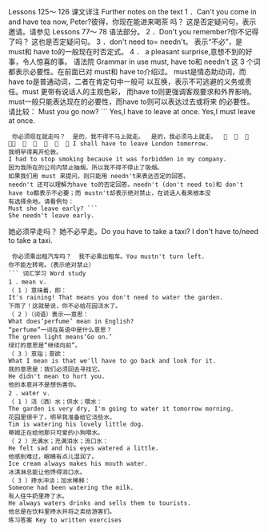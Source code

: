  Lessons 125～ 126 
课文详注 Further notes on the text 
1 ．Can't you come in and have tea now, Peter?彼得，你现在能进来喝茶 
吗？ 
这是否定疑问句，表示邀请。请参见 Lessons 77～ 78 语法部分。 
2 ．Don't you remember?你不记得了吗？ 
这也是否定疑问句。 
3 ．don't need to= needn't。 
表示“不必”，是 must和 have to的一般现在时否定式。 
4 ． a pleasant surprise,意想不到的好事，令人惊喜的事。 
语法院 Grammar in use 
must, have to和 needn't 
这 3 个词都表示必要性。在前面已对 must和 have to介绍过。 
must是情态助动词，而have to是普通动词，二者在肯定句中一般可 
以互换，表示不可逃避的义务或责任。must 更带有说话人的主观色彩， 
而have to则更强调客观要求和外界影响。 
must一般只能表达现在的必要性，而have to则可以表达过去或将来 
的必要性。请比较： 
Must you go now? ``` 
Yes,I have to leave at once. 
Yes,I must leave at once. 
``` 
 你必须现在就走吗？  是的，我不得不马上就走。  是的，我必须马上就走。                   I shall have to leave London tomorrow. 
我明早得离开伦敦。 
I had to stop smoking because it was forbidden in my company. 
因为我所在的公司内禁止抽烟，所以我不得不停止了吸烟。 
如果我们用 must 来提问，则只能用 needn't来表达否定的回答。 
needn't 还可以理解为have to的否定回答。needn't (don't need to)和 don't 
have to都表示不必要；而 mustn't却表示绝对禁止，在说话人看来根本没 
有选择余地。请看例句： 
Must she leave early? ``` 
She needn't leave early. 
``` 
 她必须早走吗？  她不必早走。Do you have to take a taxi? 
I don't have to/need to take a taxi. 
``` 
 你必须乘出租汽车吗？  我不必乘出租车。You mustn't turn left. 
你不能左转弯。（表示绝对禁止） 
``` 词汇学习 Word study 
1 ．mean v. 
（ 1 ）意味着，即： 
It's raining! That means you don't need to water the garden. 
下雨了！这就是说，你不必给花园浇水了。 
（ 2 ）（词语）表示⋯⋯意思： 
What does‘perfume’ mean in English? 
“perfume”一词在英语中是什么意思？ 
The green light means‘Go on.’ 
绿灯的意思是“继续向前”。 
（ 3 ）意指；意欲： 
What I mean is that we'll have to go back and look for it. 
我的意思是：我们必须回去寻找它。 
He didn't mean to hurt you. 
他的本意并不是想伤害你。 
2 ．water v. 
（ 1 ）浇（洒）水；供水；喂水： 
The garden is very dry, I'm going to water it tomorrow morning. 
花园里很干了，明早我准备给它浇些水。 
Tim is watering his lovely little dog. 
蒂姆正在给他那只可爱的小狗喂水。 
（ 2 ）充满水；充满泪水；流口水： 
He felt sad and his eyes watered a little. 
他感到难过，眼睛有点儿湿润了。 
Ice cream always makes his mouth water. 
冰淇淋总能让他馋得淌口水。 
（ 3 ）搀水冲淡；加水稀释： 
Someone had been watering the milk. 
有人往牛奶里搀了水。 
He always waters drinks and sells them to tourists. 
他总是在饮料里搀水并将之卖给游客们。 
练习答案 Key to written exercises 